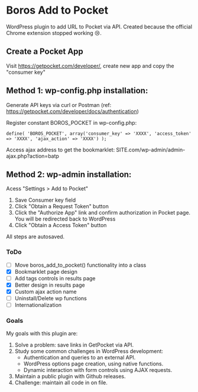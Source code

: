 # Boros Add to Pocket

WordPress plugin to add URL to Pocket via API. Created because the official Chrome extension stopped working 😢.

## Create a Pocket App
Visit https://getpocket.com/developer/, create new app and copy the "consumer key" 

## Method 1: wp-config.php installation:
Generate API keys via curl or Postman (ref: https://getpocket.com/developer/docs/authentication)

Register constant BOROS_POCKET in wp-config.php:

`define( 'BOROS_POCKET', array('consumer_key' => 'XXXX', 'access_token' => 'XXXX', 'ajax_action' => 'XXXX') );`

Access ajax address to get the bookmarklet: 
SITE.com/wp-admin/admin-ajax.php?action=batp

## Method 2: wp-admin installation:
Acess "Settings > Add to Pocket"

1) Save Consumer key field
2) Click "Obtain a Request Token" button
3) Click the "Authorize App" link and confirm authorization in Pocket page. You will be redirected back to WordPress
4) Click "Obtain a Access Token" button

All steps are autosaved.

### ToDo

- [ ] Move boros_add_to_pocket() functionality into a class
- [x] Bookmarklet page design
- [ ] Add tags controls in results page
- [x] Better design in results page
- [x] Custom ajax action name
- [ ] Uninstall/Delete wp functions
- [ ] Internationalization

### Goals
My goals with this plugin are:
1. Solve a problem: save links in GetPocket via API.
2. Study some common challenges in WordPress development:
    - Authentication and queries to an external API.
    - WordPress options page creation, using native functions.
    - Dynamic interaction with form controls using AJAX requests.
3. Maintain a public plugin with Github releases.
4. Challenge: maintain all code in on file.
